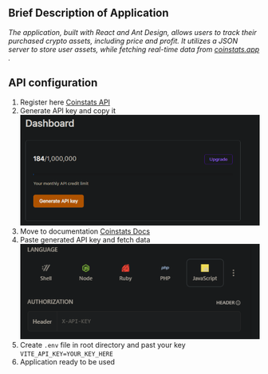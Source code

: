 ## Brief Description of Application

_The application, built with React and Ant Design, allows users to track their purchased crypto assets, including price and profit. It utilizes a JSON server to store user assets, while fetching real-time data from [coinstats.app](https://coinstats.app/) ._

## API configuration
1) Register here [Coinstats API](https://openapi.coinstats.app/login/)
2) Generate API key and copy it<br>
![img.png](img.png)
3) Move to documentation [Coinstats Docs](https://coinstatsopenapi.readme.io/reference/coincontroller_coinlist)
4) Paste generated API key and fetch data<br>
![img_1.png](img_1.png)
5) Create ```.env``` file in root directory and past your key ```VITE_API_KEY=YOUR_KEY_HERE```
6) Application ready to be used
